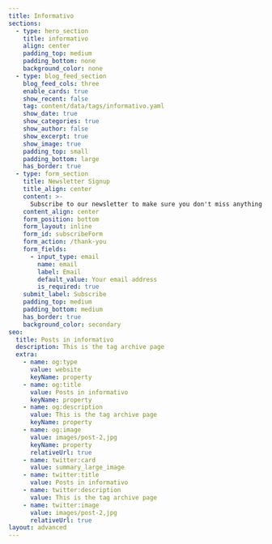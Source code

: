 ```yaml
---
title: Informativo
sections:
  - type: hero_section
    title: informativo
    align: center
    padding_top: medium
    padding_bottom: none
    background_color: none
  - type: blog_feed_section
    blog_feed_cols: three
    enable_cards: true
    show_recent: false
    tag: content/data/tags/informativo.yaml
    show_date: true
    show_categories: true
    show_author: false
    show_excerpt: true
    show_image: true
    padding_top: small
    padding_bottom: large
    has_border: true
  - type: form_section
    title: Newsletter Signup
    title_align: center
    content: >-
      Subscribe to our newsletter to make sure you don't miss anything.
    content_align: center
    form_position: bottom
    form_layout: inline
    form_id: subscribeForm
    form_action: /thank-you
    form_fields:
      - input_type: email
        name: email
        label: Email
        default_value: Your email address
        is_required: true
    submit_label: Subscribe
    padding_top: medium
    padding_bottom: medium
    has_border: true
    background_color: secondary
seo:
  title: Posts in informativo
  description: This is the tag archive page
  extra:
    - name: og:type
      value: website
      keyName: property
    - name: og:title
      value: Posts in informativo
      keyName: property
    - name: og:description
      value: This is the tag archive page
      keyName: property
    - name: og:image
      value: images/post-2,jpg
      keyName: property
      relativeUrl: true
    - name: twitter:card
      value: summary_large_image
    - name: twitter:title
      value: Posts in informativo
    - name: twitter:description
      value: This is the tag archive page
    - name: twitter:image
      value: images/post-2,jpg
      relativeUrl: true
layout: advanced
---
```

